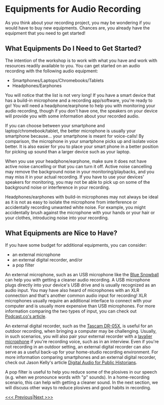 # Equipments for Audio Recording
As you think about your recording project, you may be wondering if you would have to buy new equipments. Chances are, you already have the equipment that you need to get started! 

## What Equipments Do I Need to Get Started?
The intention of the workshop is to work with what you have and work with resources readily available to you. You can get started on an audio recording with the following audio equipment:  

- Smartphones/Laptops/Chromebooks/Tablets
- Headphones/Earphones  

You will notice that the list is not very long! If you have a smart device that has a build-in microphone and a recording app/software, you're ready to go! You will need a headphone/earphone to help you with monitoring your audio recording, though if you don't have one, the speakers on your device will provide you with some information about your recorded audio.    

If you can choose between your smartphone and laptop/chromebook/tablet, the better microphone is usually your smartphone because... your smartphone is meant for voice-calls! By comparison, the microphone in your smartphone picks up and isolate voice better. It is also easier for you to place your smart phone in a better position for picking up sound than a larger device such as your laptop.   

When you use your headphone/earphone, make sure it does not have active noise cancelling or that you can turn it off. Active noise cancelling may remove the background noise in your monitoring/playbacks, and you may miss it in your actual recording. If you have to use your devices' speakers for monitoring, you may not be able to pick up on some of the background noise or interference in your recording.   

Headphones/earphones with build-in microphones may not always be ideal as it is not as easy to isolate the microphone from interference or accidentally recording unwanted white noise. For example, you might accidentally brush against the microphone with your hands or your hair or your clothes, introducing noise into your recording.  

## What Equipments are Nice to Have?
If you have some budget for additional equipments, you can consider:

- an external microphone 
- an external digital recorder, and/or
- a pop filter

An external microphone, such as an USB microphone like the [Blue Snowball](https://www.bluemic.com/en-us/products/snowball/) can help you with getting a cleaner audio recording. A USB microphone plugs directly into your device's USB drive and is usually recognized as an audio input. You may have also heard of microphones with an XLR connection and that's another common audio input for recording! XLR microphones usually require an additional interface to connect with your computer and is usually more expensive than USB microphones. For more information comparing the two types of input, you can check out [Podcast.co's article](https://www.podcast.co/create/usb-vs-xlr-microphone).   

An external digital recorder, such as the [Tascam DR-05X](https://tascam.com/us/product/dr-05x/top), is useful for an outdoor recording, when bringing a computer may be challenging. Usually, in such scenarios, you will also pair your external recorder with a [lavalier microphone](https://www.amazon.com/Lavalier-Lapel-Microphone-Bundle-Clip/dp/B082M9W4G1/ref=sr_1_4?dchild=1&keywords=lavalier+microphone&qid=1601325588&s=musical-instruments&sr=1-4) if you're recording voice, such as in an interview. Even if you're not recording in an outdoor setting, an external digital recorder can also serve as a useful back-up for your home-studio recording environment. For more information comparing smartphones and an external digital recorder, check out Jason Kelly's article [Digital Audio for Public Historians](https://jasonmkelly.com/jason-m-kelly/2020/2/5/digital-audio-for-public-historians-1-recording-devices).

A pop filter is useful to help you reduce some of the plosives in our speech (e.g. when we pronounce words with "p" sounds). In a home-recording scenario, this can help with getting a cleaner sound. In the next section, we will discuss other ways to reduce plosives and good habits in recording.

[<<< Previous](../Intro.md)|[Next >>>](Good-habits.md)
